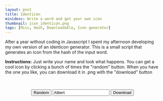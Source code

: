```yaml
---
layout: post
title: Identicon
minidesc: Write a word and get your own icon
thumbnail: icon_identicon.png
tags: [Misc, Hash, Downloadable, Icon generator]
---
```


After a year without coding in Javascript I spent my afternoon developing my own version of an identicon generator.
This is a small script that generates an icon from the hash of the input word. 

**Instructions:** Just write your name and look what happens.
You can get a cool icon by clicking a bunch of times the "random" button. When you have the one you like, you can download it 
in .png with the "download" button

<script src="/assets/js/identicon.js"> </script>  

<div align="center">
<canvas id="mcanvas" width="200" height="200" style="border:0px solid #000000; box-shadow: 0 4px 8px 0 rgba(0, 0, 0, 0.2), 0 6px 20px 0 rgba(0, 0, 0, 0.19);"></canvas>
<br><br>
<button onclick="generateRandom()">Random</button>
<input type="text" id="inputText" value="Albert" oninput="generateFromWord()">
<button onclick="download_image()">Download</button>
</div>
